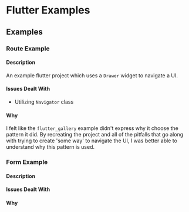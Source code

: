 # Flutter Examples

## Examples
### Route Example
#### Description
An example flutter project which uses a `Drawer` widget to navigate a UI.

#### Issues Dealt With
- Utilizing `Navigator` class

#### Why
I felt like the `flutter_gallery` example didn't express why it choose the pattern it did. By recreating the project and all of the pitfalls that go along with trying to create 'some way' to navigate the UI, I was better able to understand why this pattern is used.

### Form Example
#### Description
#### Issues Dealt With
#### Why